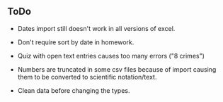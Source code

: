 
## ToDo

* Dates import still doesn't work in all versions of excel.

* Don't require sort by date in homework.

* Quiz with open text entries causes too many errors ("8 crimes")

* Numbers are truncated in some csv files because of import causing them to be converted to scientific notation/text.

* Clean data before changing the types.
